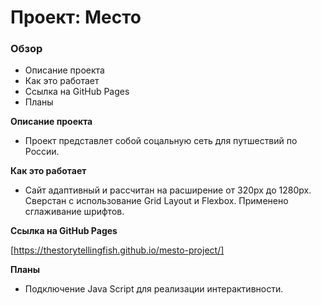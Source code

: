 # Проект: Место

### Обзор

* Описание проекта
* Как это работает
* Ссылка на GitHub Pages
* Планы

**Описание проекта**

* Проект представлет собой соцальную сеть для путшествий по России.

**Как это работает**

* Сайт адаптивный и рассчитан на расширение от 320px до 1280px.
Сверстан с использование Grid Layout и Flexbox.
Применено сглаживание шрифтов.

**Ссылка на GitHub Pages**

[https://thestorytellingfish.github.io/mesto-project/]

**Планы**

* Подключение Java Script для реализации интерактивности.
